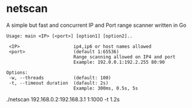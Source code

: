 # netscan

A simple but fast and concurrent IP and Port range scanner written in Go

```
Usage: main <IP> [<port>] [option1] [option2]..

 <IP>                    ip4,ip6 or host names allowed
 <port>                  (default 1:65536)
                         Range scanning allowed on IP4 and port
                         Example: 192.0.0.1:192.2.255 80:90

Options:
 -w, --threads           (default: 100)
 -t, --timeout duration  (dafault: 2s)
                         Example: 300ms, 0.5s, 5s
```

./netscan 192.168.0.2:192.168.3.1 1:1000 -t 1.2s
